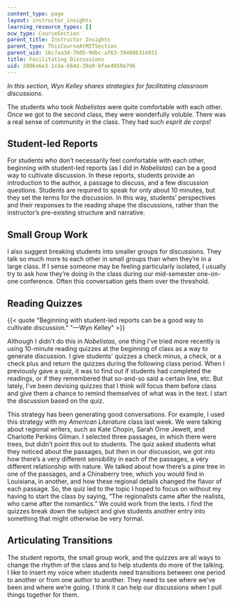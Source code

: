 ```yaml
---
content_type: page
layout: instructor_insights
learning_resource_types: []
ocw_type: CourseSection
parent_title: Instructor Insights
parent_type: ThisCourseAtMITSection
parent_uid: 16c7aa3d-7b05-9dbc-af63-394606314931
title: Facilitating Discussions
uid: 2806a6e3-1cda-664d-39a9-bfae4850e796
---
```


_In this section, Wyn Kelley shares strategies for facilitating classroom discussions._

The students who took _Nobelistas_ were quite comfortable with each other. Once we got to the second class, they were wonderfully voluble. There was a real sense of community in the class. They had such _esprit de corps_!

Student-led Reports
-------------------

For students who don’t necessarily feel comfortable with each other, beginning with student-led reports (as I did in _Nobelistas_) can be a good way to cultivate discussion. In these reports, students provide an introduction to the author, a passage to discuss, and a few discussion questions. Students are required to speak for only about 10 minutes, but they set the terms for the discussion. In this way, students’ perspectives and their responses to the reading shape the discussions, rather than the instructor’s pre-existing structure and narrative.

Small Group Work
----------------

I also suggest breaking students into smaller groups for discussions. They talk so much more to each other in small groups than when they’re in a large class. If I sense someone may be feeling particularly isolated, I usually try to ask how they’re doing in the class during our mid-semester one-on-one conference. Often this conversation gets them over the threshold.

Reading Quizzes
---------------

{{< quote "Beginning with student-led reports can be a good way to cultivate discussion." "—Wyn Kelley" >}}

Although I didn’t do this in _Nobelistas_, one thing I’ve tried more recently is using 10-minute reading quizzes at the beginning of class as a way to generate discussion. I give students' quizzes a check minus, a check, or a check plus and return the quizzes during the following class period. When I previously gave a quiz, it was to find out if students had completed the readings, or if they remembered that so-and-so said a certain line, etc. But lately, I’ve been devising quizzes that I think will focus them before class and give them a chance to remind themselves of what was in the text. I start the discussion based on the quiz.

This strategy has been generating good conversations. For example, I used this strategy with my _American Literature_ class last week. We were talking about regional writers, such as Kate Chopin, Sarah Orne Jewett, and Charlotte Perkins Gilman. I selected three passages, in which there were trees, but didn’t point this out to students. The quiz asked students what they noticed about the passages, but then in our discussion, we got into how there’s a very different sensibility in each of the passages, a very different relationship with nature. We talked about how there’s a pine tree in one of the passages, and a Chinaberry tree, which you would find in Louisiana, in another, and how these regional details changed the flavor of each passage. So, the quiz led to the topic I hoped to focus on without my having to start the class by saying, “The regionalists came after the realists, who came after the romantics.” We could work from the texts. I find the quizzes break down the subject and give students another entry into something that might otherwise be very formal.

Articulating Transitions
------------------------

The student reports, the small group work, and the quizzes are all ways to change the rhythm of the class and to help students do more of the talking. I like to insert my voice when students need transitions between one period to another or from one author to another. They need to see where we’ve been and where we’re going. I think it can help our discussions when I pull things together for them.